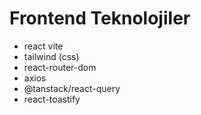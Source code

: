 # Frontend Teknolojiler

- react vite
- tailwind (css)
- react-router-dom
- axios
- @tanstack/react-query
- react-toastify